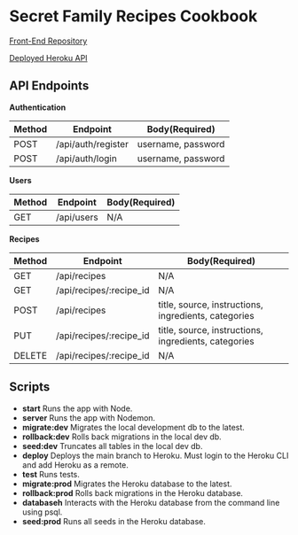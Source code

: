 # Secret Family Recipes Cookbook

[Front-End Repository](https://github.com/joeys1122/secret-family-recipes-front-end)

[Deployed Heroku API](https://bw50-secret-family-recipes.herokuapp.com/)

## API Endpoints

**Authentication**

| Method  | Endpoint | Body(Required) |
| ------- | -------- | -------------- |
| POST  | /api/auth/register  | username, password |
| POST  | /api/auth/login | username, password |

**Users**

| Method  | Endpoint | Body(Required) |
| ------- | -------- | -------------- |
| GET  | /api/users  | N/A |

**Recipes**

| Method  | Endpoint | Body(Required) |
| ------- | -------- | -------------- |
| GET  | /api/recipes  | N/A |
| GET  | /api/recipes/:recipe_id | N/A |
| POST  | /api/recipes  | title, source, instructions, ingredients, categories |
| PUT  | /api/recipes/:recipe_id  | title, source, instructions, ingredients, categories |
| DELETE  | /api/recipes/:recipe_id  | N/A |

## Scripts

- **start** Runs the app with Node.
- **server** Runs the app with Nodemon.
- **migrate:dev** Migrates the local development db to the latest.
- **rollback:dev** Rolls back migrations in the local dev db.
- **seed:dev** Truncates all tables in the local dev db.
- **deploy** Deploys the main branch to Heroku. Must login to the Heroku CLI and add Heroku as a remote.
- **test** Runs tests.
- **migrate:prod** Migrates the Heroku database to the latest.
- **rollback:prod** Rolls back migrations in the Heroku database.
- **databaseh** Interacts with the Heroku database from the command line using psql.
- **seed:prod** Runs all seeds in the Heroku database.
